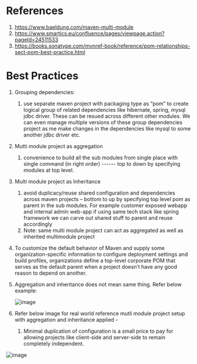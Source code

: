 # References
1. https://www.baeldung.com/maven-multi-module
2. https://www.smartics.eu/confluence/pages/viewpage.action?pageId=24511533
3. https://books.sonatype.com/mvnref-book/reference/pom-relationships-sect-pom-best-practice.html

# Best Practices
1. Grouping dependencies:
    1. use separate maven project with packaging type as “pom” to create logical group of related dependencies like hibernate, spring, mysql jdbc driver. These can be resued across different other modules. We can even manage multiple versions of these group dependencies project as me make changes in the dependencies like mysql to some another jdbc driver etc.
2. Mutti module project as aggregation
    1.  convenience to build all the sub modules from single place with single command (in right order) ------ top to down by specifying modules at top level. 
3. Multi module project as Inheritance
    1. avoid duplicacy/reuse shared configuration and dependencies across maven projects – bottom to up by specifying top level pom as parent in the sub modules. For example customer exposed webapp and internal admin web-app if using same tech stack like spring framework we can carve out shared stuff to parent and reuse accordingly
    2. Note: same multi module project can act as aggregated as well as inherited multimodule project
4. To customize the default behavior of Maven and supply some organization-specific information to configure deployment settings and build profiles, organizations define a top-level corporate POM that serves as the default parent when a project doesn’t have any good reason to depend on another.
5. Aggregation and inheritance does not mean same thing. Refer below example:
   
   ![image](https://github.com/khatwaniNikhil/MavenModulesExample/assets/3686308/7bbdbad9-ff61-47ec-8625-086246886220)

   
6. Refer below image for real world reference mutli module project setup with aggregation and inheritance applied -
    1. Minimal duplication of configuration is a small price to pay for allowing projects like client-side and server-side to remain completely independent.

![image](https://github.com/khatwaniNikhil/MavenModulesExample/assets/3686308/baf74d8a-75ff-4f4a-84ec-1f2a77d514da)

